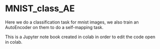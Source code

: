 # MNIST_class_AE

Here we do a classification task for mnist images,
we also train an AutoEncoder on them to do a self-mapping task.


This is a Jupyter note book created in colab in order to edit the code open in colab.
